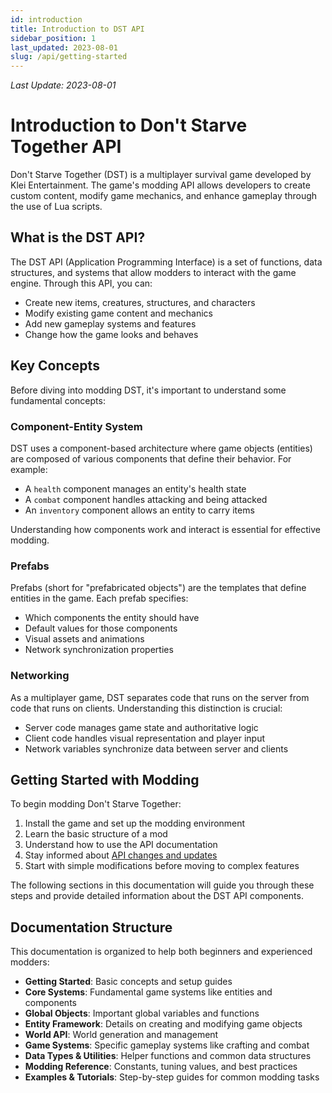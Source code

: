 ```yaml
---
id: introduction
title: Introduction to DST API
sidebar_position: 1
last_updated: 2023-08-01
slug: /api/getting-started
---
```

*Last Update: 2023-08-01*
# Introduction to Don't Starve Together API

Don't Starve Together (DST) is a multiplayer survival game developed by Klei Entertainment. The game's modding API allows developers to create custom content, modify game mechanics, and enhance gameplay through the use of Lua scripts.

## What is the DST API?

The DST API (Application Programming Interface) is a set of functions, data structures, and systems that allow modders to interact with the game engine. Through this API, you can:

- Create new items, creatures, structures, and characters
- Modify existing game content and mechanics
- Add new gameplay systems and features
- Change how the game looks and behaves

## Key Concepts

Before diving into modding DST, it's important to understand some fundamental concepts:

### Component-Entity System

DST uses a component-based architecture where game objects (entities) are composed of various components that define their behavior. For example:

- A `health` component manages an entity's health state
- A `combat` component handles attacking and being attacked
- An `inventory` component allows an entity to carry items

Understanding how components work and interact is essential for effective modding.

### Prefabs

Prefabs (short for "prefabricated objects") are the templates that define entities in the game. Each prefab specifies:

- Which components the entity should have
- Default values for those components
- Visual assets and animations
- Network synchronization properties

### Networking

As a multiplayer game, DST separates code that runs on the server from code that runs on clients. Understanding this distinction is crucial:

- Server code manages game state and authoritative logic
- Client code handles visual representation and player input
- Network variables synchronize data between server and clients

## Getting Started with Modding

To begin modding Don't Starve Together:

1. Install the game and set up the modding environment
2. Learn the basic structure of a mod
3. Understand how to use the API documentation
4. Stay informed about [API changes and updates](../updates/api-changelog.md)
5. Start with simple modifications before moving to complex features

The following sections in this documentation will guide you through these steps and provide detailed information about the DST API components.

## Documentation Structure

This documentation is organized to help both beginners and experienced modders:

- **Getting Started**: Basic concepts and setup guides
- **Core Systems**: Fundamental game systems like entities and components
- **Global Objects**: Important global variables and functions
- **Entity Framework**: Details on creating and modifying game objects
- **World API**: World generation and management
- **Game Systems**: Specific gameplay systems like crafting and combat
- **Data Types & Utilities**: Helper functions and common data structures
- **Modding Reference**: Constants, tuning values, and best practices
- **Examples & Tutorials**: Step-by-step guides for common modding tasks 
